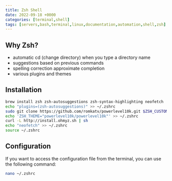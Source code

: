 ```yaml
---
title: Zsh Shell
date: 2022-09-18 +0000
categories: [terminal,shell]
tags: [servers,bash,terminal,linux,documentation,automation,shell,zsh]
---
```


## Why Zsh?

* automatic cd (change directory) when you type a directory name
* suggestions based on previous commands
* spelling correction approximate completion
* various plugins and themes

## Installation

```bash
brew install zsh zsh-autosuggestions zsh-syntax-highlighting neofetch
echo "plugins=(zsh-autosuggestions)" >> ~/.zshrc
sudo git clone https://github.com/romkatv/powerlevel10k.git $ZSH_CUSTOM/themes/powerlevel10k
echo 'ZSH_THEME="powerlevel10k/powerlevel10k"' >> ~/.zshrc
curl -L http://install.ohmyz.sh | sh
echo "neofetch" >> ~/.zshrc
source ~/.zshrc
```

## Configuration

If you want to access the configuration file from the terminal, you can use the following command:

```bash
nano ~/.zshrc
```
